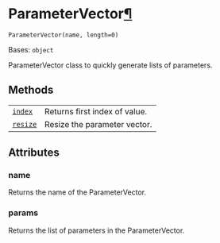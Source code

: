 # ParameterVector[¶](#parametervector "Permalink to this headline")

<span id="undefined" />

`ParameterVector(name, length=0)`

Bases: `object`

ParameterVector class to quickly generate lists of parameters.

## Methods

|                                                                                                                                 |                               |
| ------------------------------------------------------------------------------------------------------------------------------- | ----------------------------- |
| [`index`](qiskit.circuit.ParameterVector.index#qiskit.circuit.ParameterVector.index "qiskit.circuit.ParameterVector.index")     | Returns first index of value. |
| [`resize`](qiskit.circuit.ParameterVector.resize#qiskit.circuit.ParameterVector.resize "qiskit.circuit.ParameterVector.resize") | Resize the parameter vector.  |

## Attributes

<span id="undefined" />

### name

Returns the name of the ParameterVector.

<span id="undefined" />

### params

Returns the list of parameters in the ParameterVector.
